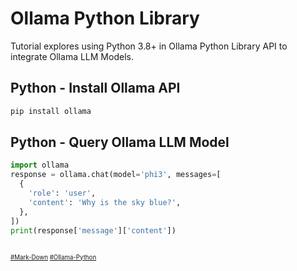 # Ollama Python Library
Tutorial explores using Python 3.8+ in Ollama Python Library API to integrate Ollama LLM Models.
## Python - Install Ollama API
```bash
pip install ollama
```
## Python - Query Ollama LLM Model
```python
import ollama
response = ollama.chat(model='phi3', messages=[
  {
    'role': 'user',
    'content': 'Why is the sky blue?',
  },
])
print(response['message']['content'])
```

##

##

<sub><sub>
[#Mark-Down](https://daringfireball.net/projects/markdown)
[#Ollama-Python](https://github.com/ollama/ollama-python)
